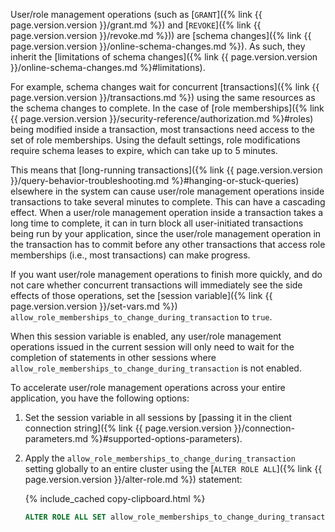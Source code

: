 User/role management operations (such as [`GRANT`]({% link {{ page.version.version }}/grant.md %}) and [`REVOKE`]({% link {{ page.version.version }}/revoke.md %})) are [schema changes]({% link {{ page.version.version }}/online-schema-changes.md %}). As such, they inherit the [limitations of schema changes]({% link {{ page.version.version }}/online-schema-changes.md %}#limitations).

For example, schema changes wait for concurrent [transactions]({% link {{ page.version.version }}/transactions.md %}) using the same resources as the schema changes to complete. In the case of [role memberships]({% link {{ page.version.version }}/security-reference/authorization.md %}#roles) being modified inside a transaction, most transactions need access to the set of role memberships. Using the default settings, role modifications require schema leases to expire, which can take up to 5 minutes.

This means that [long-running transactions]({% link {{ page.version.version }}/query-behavior-troubleshooting.md %}#hanging-or-stuck-queries) elsewhere in the system can cause user/role management operations inside transactions to take several minutes to complete. This can have a cascading effect. When a user/role management operation inside a transaction takes a long time to complete, it can in turn block all user-initiated transactions being run by your application, since the user/role management operation in the transaction has to commit before any other transactions that access role memberships (i.e., most transactions) can make progress.

If you want user/role management operations to finish more quickly, and do not care whether concurrent transactions will immediately see the side effects of those operations, set the [session variable]({% link {{ page.version.version }}/set-vars.md %}) `allow_role_memberships_to_change_during_transaction` to `true`.

When this session variable is enabled, any user/role management operations issued in the current session will only need to wait for the completion of statements in other sessions where `allow_role_memberships_to_change_during_transaction` is not enabled.

To accelerate user/role management operations across your entire application, you have the following options:

1. Set the session variable in all sessions by [passing it in the client connection string]({% link {{ page.version.version }}/connection-parameters.md %}#supported-options-parameters).
1. Apply the `allow_role_memberships_to_change_during_transaction` setting globally to an entire cluster using the [`ALTER ROLE ALL`]({% link {{ page.version.version }}/alter-role.md %}) statement:

    {% include_cached copy-clipboard.html %}
    ~~~ sql
    ALTER ROLE ALL SET allow_role_memberships_to_change_during_transaction = true;
    ~~~
